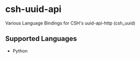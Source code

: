 # csh-uuid-api
Various Language Bindings for CSH's uuid-api-http (csh\_uuid)

## Supported Languages

* Python
